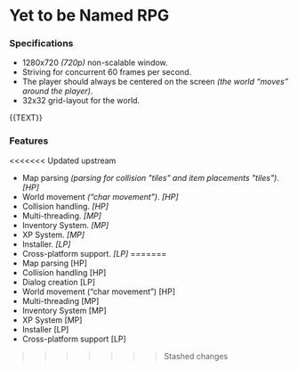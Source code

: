 # Yet to be Named RPG

### Specifications
- 1280x720 *(720p)* non-scalable window.
- Striving for concurrent 60 frames per second.
- The player should always be centered on the screen *(the world “moves” around the player)*.
- 32x32 grid-layout for the world.

{{TEXT}}


### Features
<<<<<<< Updated upstream
- Map parsing *(parsing for collision "tiles" and item placements "tiles")*. _[HP]_
- World movement *(“char movement”)*. _[HP]_
- Collision handling. _[HP]_
- Multi-threading. _[MP]_
- Inventory System. _[MP]_
- XP System. _[MP]_
- Installer. _[LP]_
- Cross-platform support. _[LP]_
=======
- Map parsing [HP]
- Collision handling [HP]
- Dialog creation [LP]
- World movement (“char movement”) [HP]
- Multi-threading [MP]
- Inventory System [MP]
- XP System [MP]
- Installer [LP]
- Cross-platform support [LP]
>>>>>>> Stashed changes
